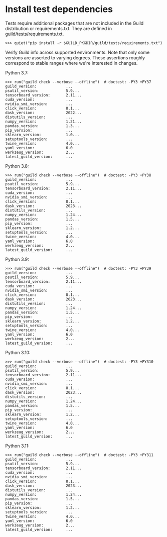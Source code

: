 # Install test dependencies

Tests require additional packages that are not included in the Guild
distribution or requirements.txt. They are defined in
guild/tests/requirements.txt.

    >>> quiet("pip install -r $GUILD_PKGDIR/guild/tests/requirements.txt")

Verify Guild info across supported environments. Note that only some
versions are asserted to varying degrees. These assertions roughly
correspond to stable ranges where we're interested in changes.

Python 3.7:

    >>> run("guild check --verbose --offline")  # doctest: -PY3 +PY37
    guild_version:             ...
    psutil_version:            5.9...
    tensorboard_version:       2.11...
    cuda_version:              ...
    nvidia_smi_version:        ...
    click_version:             8.1...
    dask_version:              2022...
    distutils_version:         ...
    numpy_version:             1.21...
    pandas_version:            1.3...
    pip_version:               ...
    sklearn_version:           1.0...
    setuptools_version:        ...
    twine_version:             4.0...
    yaml_version:              6.0
    werkzeug_version:          2...
    latest_guild_version:      ...

Python 3.8:

    >>> run("guild check --verbose --offline")  # doctest: -PY3 +PY38
    guild_version:             ...
    psutil_version:            5.9...
    tensorboard_version:       2.11...
    cuda_version:              ...
    nvidia_smi_version:        ...
    click_version:             8.1...
    dask_version:              2023...
    distutils_version:         ...
    numpy_version:             1.24...
    pandas_version:            1.5...
    pip_version:               ...
    sklearn_version:           1.2...
    setuptools_version:        ...
    twine_version:             4.0...
    yaml_version:              6.0
    werkzeug_version:          2...
    latest_guild_version:      ...

Python 3.9:

    >>> run("guild check --verbose --offline")  # doctest: -PY3 +PY39
    guild_version:             ...
    psutil_version:            5.9...
    tensorboard_version:       2.11...
    cuda_version:              ...
    nvidia_smi_version:        ...
    click_version:             8.1...
    dask_version:              2023...
    distutils_version:         ...
    numpy_version:             1.24...
    pandas_version:            1.5...
    pip_version:               ...
    sklearn_version:           1.2...
    setuptools_version:        ...
    twine_version:             4.0...
    yaml_version:              6.0
    werkzeug_version:          2...
    latest_guild_version:      ...

Python 3.10:

    >>> run("guild check --verbose --offline")  # doctest: -PY3 +PY310
    guild_version:             ...
    psutil_version:            5.9...
    tensorboard_version:       2.11...
    cuda_version:              ...
    nvidia_smi_version:        ...
    click_version:             8.1...
    dask_version:              2023...
    distutils_version:         ...
    numpy_version:             1.24...
    pandas_version:            1.5...
    pip_version:               ...
    sklearn_version:           1.2...
    setuptools_version:        ...
    twine_version:             4.0...
    yaml_version:              6.0
    werkzeug_version:          2...
    latest_guild_version:      ...

Python 3.11:

    >>> run("guild check --verbose --offline")  # doctest: -PY3 +PY311
    guild_version:             ...
    psutil_version:            5.9...
    tensorboard_version:       2.11...
    cuda_version:              ...
    nvidia_smi_version:        ...
    click_version:             8.1...
    dask_version:              2023...
    distutils_version:         ...
    numpy_version:             1.24...
    pandas_version:            1.5...
    pip_version:               ...
    sklearn_version:           1.2...
    setuptools_version:        ...
    twine_version:             4.0...
    yaml_version:              6.0
    werkzeug_version:          2...
    latest_guild_version:      ...
